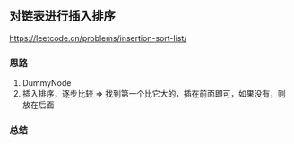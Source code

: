 ## 对链表进行插入排序

<https://leetcode.cn/problems/insertion-sort-list/>

### 思路

1. DummyNode
2. 插入排序，逐步比较 => 找到第一个比它大的，插在前面即可，如果没有，则放在后面

### 总结 

```java

```
